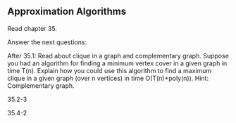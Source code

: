 ## Approximation Algorithms

Read chapter 35.

Answer the next questions:

After 35.1: Read about clique in a graph and complementary graph. Suppose you had an algorithm for finding a minimum vertex
cover in a given graph in time T(n). Explain how you could use this algorithm to find a maximum clique in a given graph 
(over n vertices) in time O(T(n)+poly(n)). Hint: Complementary graph.

35.2-3

35.4-2

